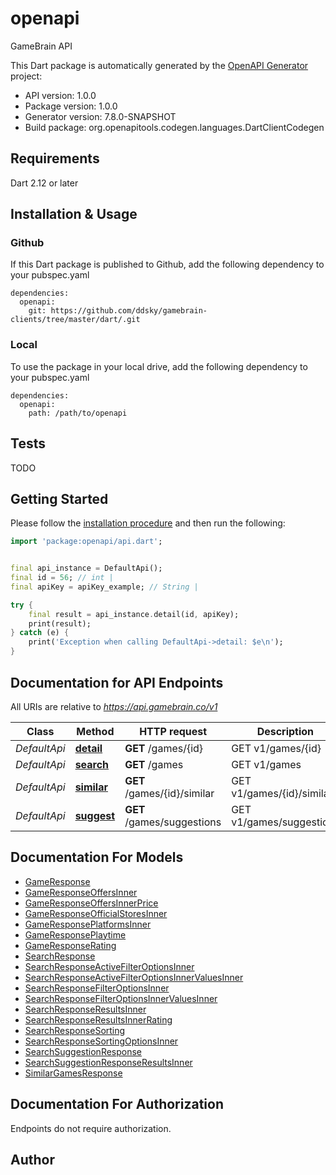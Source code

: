 # openapi
GameBrain API

This Dart package is automatically generated by the [OpenAPI Generator](https://openapi-generator.tech) project:

- API version: 1.0.0
- Package version: 1.0.0
- Generator version: 7.8.0-SNAPSHOT
- Build package: org.openapitools.codegen.languages.DartClientCodegen

## Requirements

Dart 2.12 or later

## Installation & Usage

### Github
If this Dart package is published to Github, add the following dependency to your pubspec.yaml
```
dependencies:
  openapi:
    git: https://github.com/ddsky/gamebrain-clients/tree/master/dart/.git
```

### Local
To use the package in your local drive, add the following dependency to your pubspec.yaml
```
dependencies:
  openapi:
    path: /path/to/openapi
```

## Tests

TODO

## Getting Started

Please follow the [installation procedure](#installation--usage) and then run the following:

```dart
import 'package:openapi/api.dart';


final api_instance = DefaultApi();
final id = 56; // int | 
final apiKey = apiKey_example; // String | 

try {
    final result = api_instance.detail(id, apiKey);
    print(result);
} catch (e) {
    print('Exception when calling DefaultApi->detail: $e\n');
}

```

## Documentation for API Endpoints

All URIs are relative to *https://api.gamebrain.co/v1*

Class | Method | HTTP request | Description
------------ | ------------- | ------------- | -------------
*DefaultApi* | [**detail**](doc//DefaultApi.md#detail) | **GET** /games/{id} | GET v1/games/{id}
*DefaultApi* | [**search**](doc//DefaultApi.md#search) | **GET** /games | GET v1/games
*DefaultApi* | [**similar**](doc//DefaultApi.md#similar) | **GET** /games/{id}/similar | GET v1/games/{id}/similar
*DefaultApi* | [**suggest**](doc//DefaultApi.md#suggest) | **GET** /games/suggestions | GET v1/games/suggestions


## Documentation For Models

 - [GameResponse](doc//GameResponse.md)
 - [GameResponseOffersInner](doc//GameResponseOffersInner.md)
 - [GameResponseOffersInnerPrice](doc//GameResponseOffersInnerPrice.md)
 - [GameResponseOfficialStoresInner](doc//GameResponseOfficialStoresInner.md)
 - [GameResponsePlatformsInner](doc//GameResponsePlatformsInner.md)
 - [GameResponsePlaytime](doc//GameResponsePlaytime.md)
 - [GameResponseRating](doc//GameResponseRating.md)
 - [SearchResponse](doc//SearchResponse.md)
 - [SearchResponseActiveFilterOptionsInner](doc//SearchResponseActiveFilterOptionsInner.md)
 - [SearchResponseActiveFilterOptionsInnerValuesInner](doc//SearchResponseActiveFilterOptionsInnerValuesInner.md)
 - [SearchResponseFilterOptionsInner](doc//SearchResponseFilterOptionsInner.md)
 - [SearchResponseFilterOptionsInnerValuesInner](doc//SearchResponseFilterOptionsInnerValuesInner.md)
 - [SearchResponseResultsInner](doc//SearchResponseResultsInner.md)
 - [SearchResponseResultsInnerRating](doc//SearchResponseResultsInnerRating.md)
 - [SearchResponseSorting](doc//SearchResponseSorting.md)
 - [SearchResponseSortingOptionsInner](doc//SearchResponseSortingOptionsInner.md)
 - [SearchSuggestionResponse](doc//SearchSuggestionResponse.md)
 - [SearchSuggestionResponseResultsInner](doc//SearchSuggestionResponseResultsInner.md)
 - [SimilarGamesResponse](doc//SimilarGamesResponse.md)


## Documentation For Authorization

Endpoints do not require authorization.


## Author




